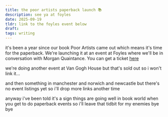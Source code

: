 ```yaml
---
title: the poor artists paperback launch 📚
description: see ya at foyles
date: 2025-09-19
tldr: link to the foyles event below
draft: 
tags: writing
---
```


it's been a year since our book Poor Artists came out which means it's time for the paperback. We're launching it at an event at Foyles where we'll be in conversation with Morgan Quaintance. You can get a ticket [here](https://www.foyles.co.uk/events/poor-artists-gabrielle-de-la-puente-and-zarina-muhammad-in-conversation-with-morgan-quaintance)

we're doing another event at Van Gogh House but that's sold out so i won't link it...

and then something in manchester and norwich and newcastle but there's no event listings yet so i'll drop more links another time

anyway i've been told it's a sign things are going well in book world when you get to do paperback events so i'll leave that tidbit for my enemies bye bye 
